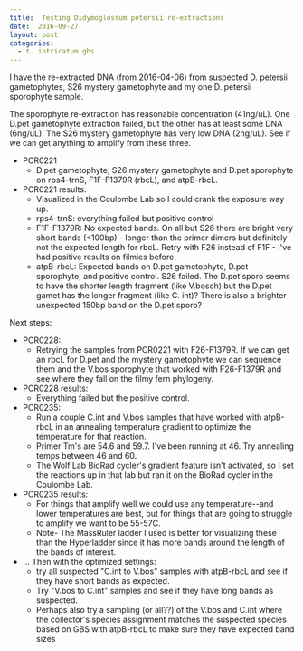 ```yaml
---
title:  Testing Didymoglossum petersii re-extractions
date:  2016-09-27
layout: post
categories:
  - t. intricatum gbs
---
```


I have the re-extracted DNA (from 2016-04-06) from suspected D. petersii gametophytes, S26 mystery gametophyte and my one D. petersii sporophyte sample.

The sporophyte re-extraction has reasonable concentration (41ng/uL). One D.pet gametophyte extraction failed, but the other has at least some DNA (6ng/uL). The S26 mystery gametophyte has very low DNA (2ng/uL). See if we can get anything to amplify from these three.

  * PCR0221
    * D.pet gametophyte, S26 mystery gametophyte and D.pet sporophyte on rps4-trnS, F1F-F1379R (rbcL), and atpB-rbcL.
  * PCR0221 results:
    * Visualized in the Coulombe Lab so I could crank the exposure way up.
    * rps4-trnS: everything failed but positive control
    * F1F-F1379R: No expected bands. On all but S26 there are bright very short bands (<100bp) - longer than the primer dimers but definitely not the expected length for rbcL. Retry with F26 instead of F1F - I've had positive results on filmies before.
    * atpB-rbcL: Expected bands on D.pet gametophyte, D.pet sporophyte, and positive control. S26 failed. The D.pet sporo seems to have the shorter length fragment (like V.bosch) but the D.pet gamet has the longer fragment (like C. int)? There is also a brighter unexpected 150bp band on the D.pet sporo?

Next steps:

  * PCR0228:
    * Retrying the samples from PCR0221 with F26-F1379R. If we can get an rbcL for D.pet and the mystery gametophyte we can sequence them and the V.bos sporophyte that worked with F26-F1379R and see where they fall on the filmy fern phylogeny.
  * PCR0228 results:
    * Everything failed but the positive control.
  * PCR0235:
    * Run a couple C.int and V.bos samples that have worked with atpB-rbcL in an annealing temperature gradient to optimize the temperature for that reaction.
    * Primer Tm's are 54.6 and 59.7. I've been running at 46. Try annealing temps between 46 and 60.
    * The Wolf Lab BioRad cycler's gradient feature isn't activated, so I set the reactions up in that lab but ran it on the BioRad cycler in the Coulombe Lab.
  * PCR0235 results:
    * For things that amplify well we could use any temperature--and lower temperatures are best, but for things that are going to struggle to amplify we want to be 55-57C.
    * Note- The MassRuler ladder I used is better for visualizing these than the Hyperladder since it has more bands around the length of the bands of interest.
  * ... Then with the optimized settings:
    * try all suspected "C.int to V.bos" samples with atpB-rbcL and see if they have short bands as expected.
    * Try "V.bos to C.int" samples and see if they have long bands as suspected.
    * Perhaps also try a sampling (or all??) of the V.bos and C.int where the collector's species assignment matches the suspected species based on GBS with atpB-rbcL to make sure they have expected band sizes  
